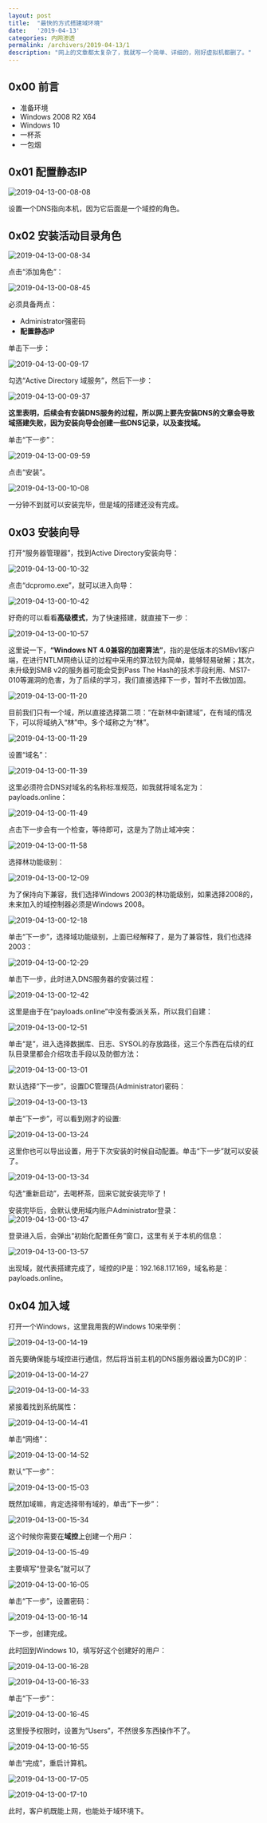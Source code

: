 ```yaml
---
layout: post
title:  "最快的方式搭建域环境"
date:   '2019-04-13'
categories: 内网渗透
permalink: /archivers/2019-04-13/1
description: "网上的文章都太复杂了，我就写一个简单、详细的，刚好虚拟机都删了。"
---
```


## 0x00 前言

- 准备环境
 - Windows 2008 R2 X64
 - Windows 10
- 一杯茶
- 一包烟

## 0x01 配置静态IP

![2019-04-13-00-08-08](https://rvn0xsy.oss-cn-shanghai.aliyuncs.com/26e63f2b671f2fbd7f51aa72d7a6dfbd.png)

设置一个DNS指向本机，因为它后面是一个域控的角色。

## 0x02 安装活动目录角色

![2019-04-13-00-08-34](https://rvn0xsy.oss-cn-shanghai.aliyuncs.com/365333da23ee51b37728451518d75b89.png)

点击“添加角色”：

![2019-04-13-00-08-45](https://rvn0xsy.oss-cn-shanghai.aliyuncs.com/ccf84c374fc5dc2a445ebb1758b5de2f.png)

必须具备两点：

- Administrator强密码
- **配置静态IP**

单击下一步：

![2019-04-13-00-09-17](https://rvn0xsy.oss-cn-shanghai.aliyuncs.com/5b6b4671a06117a11b4ff528c7ac8368.png)


勾选“Active Directory 域服务”，然后下一步：

![2019-04-13-00-09-37](https://rvn0xsy.oss-cn-shanghai.aliyuncs.com/f319b018f4d823bed5e8b82f9b0ed966.png)

**这里表明，后续会有安装DNS服务的过程，所以网上要先安装DNS的文章会导致域搭建失败，因为安装向导会创建一些DNS记录，以及查找域。**

单击“下一步”：

![2019-04-13-00-09-59](https://rvn0xsy.oss-cn-shanghai.aliyuncs.com/3b05de49e016e706a19d812fad64246e.png)

点击“安装”。

![2019-04-13-00-10-08](https://rvn0xsy.oss-cn-shanghai.aliyuncs.com/c5e48bb092c098aa692e59bffbf9b378.png)

一分钟不到就可以安装完毕，但是域的搭建还没有完成。

## 0x03 安装向导

打开“服务器管理器”，找到Active Directory安装向导：

![2019-04-13-00-10-32](https://rvn0xsy.oss-cn-shanghai.aliyuncs.com/3e37818955594ecd70ce60a1fae7f0cd.png)


点击“dcpromo.exe”，就可以进入向导：

![2019-04-13-00-10-42](https://rvn0xsy.oss-cn-shanghai.aliyuncs.com/af4a75fa453e9f91521dff65438167fa.png)

好奇的可以看看**高级模式**，为了快速搭建，就直接下一步：

![2019-04-13-00-10-57](https://rvn0xsy.oss-cn-shanghai.aliyuncs.com/20a258eaf2dbc58b7bc501cc4d6041b4.png)

这里说一下，**“Windows NT 4.0兼容的加密算法”**，指的是低版本的SMBv1客户端，在进行NTLM网络认证的过程中采用的算法较为简单，能够轻易破解；其次，未升级到SMB v2的服务器可能会受到Pass The Hash的技术手段利用、MS17-010等漏洞的危害，为了后续的学习，我们直接选择下一步，暂时不去做加固。

![2019-04-13-00-11-20](https://rvn0xsy.oss-cn-shanghai.aliyuncs.com/641152179f5aeb6c09f77c668ed9716f.png)

目前我们只有一个域，所以直接选择第二项：“在新林中新建域”，在有域的情况下，可以将域纳入“林”中。多个域称之为“林”。

![2019-04-13-00-11-29](https://rvn0xsy.oss-cn-shanghai.aliyuncs.com/8e1c8d90edec62c84cecb86e2a274205.png)

设置“域名”：

![2019-04-13-00-11-39](https://rvn0xsy.oss-cn-shanghai.aliyuncs.com/71bd1df09e082954bec46f1bb46e10bf.png)

这里必须符合DNS对域名的名称标准规范，如我就将域名定为：payloads.online：

![2019-04-13-00-11-49](https://rvn0xsy.oss-cn-shanghai.aliyuncs.com/f363012f2f7cff8ab645a9d70ad9384c.png)

点击下一步会有一个检查，等待即可，这是为了防止域冲突：

![2019-04-13-00-11-58](https://rvn0xsy.oss-cn-shanghai.aliyuncs.com/a1c81b795243426315150fc332f0c17b.png)

选择林功能级别：

![2019-04-13-00-12-09](https://rvn0xsy.oss-cn-shanghai.aliyuncs.com/3f0027905efb8e619b8a67434698497a.png)

为了保持向下兼容，我们选择Windows 2003的林功能级别，如果选择2008的，未来加入的域控制器必须是Windows 2008。

![2019-04-13-00-12-18](https://rvn0xsy.oss-cn-shanghai.aliyuncs.com/2e19045c55d04340f94474307c8a73ba.png)

单击“下一步”，选择域功能级别，上面已经解释了，是为了兼容性，我们也选择2003：

![2019-04-13-00-12-29](https://rvn0xsy.oss-cn-shanghai.aliyuncs.com/f3a65c2b2303d46dcfe69fb6331606a9.png)

单击下一步，此时进入DNS服务器的安装过程：

![2019-04-13-00-12-42](https://rvn0xsy.oss-cn-shanghai.aliyuncs.com/c7a68d183627bbe7f0ff57c1111c6159.png)

这里是由于在“payloads.online”中没有委派关系，所以我们自建：

![2019-04-13-00-12-51](https://rvn0xsy.oss-cn-shanghai.aliyuncs.com/e64d3210d9f9e27eb62fcaae0ef3f85a.png)

单击“是”，进入选择数据库、日志、SYSOL的存放路径，这三个东西在后续的红队目录里都会介绍攻击手段以及防御方法：

![2019-04-13-00-13-01](https://rvn0xsy.oss-cn-shanghai.aliyuncs.com/a263b2fc68c23d8ab71dbe07e4c99d37.png)

默认选择“下一步”，设置DC管理员(Administrator)密码：

![2019-04-13-00-13-13](https://rvn0xsy.oss-cn-shanghai.aliyuncs.com/440016343d5edb21dd1669ce23479579.png)

单击“下一步”，可以看到刚才的设置:

![2019-04-13-00-13-24](https://rvn0xsy.oss-cn-shanghai.aliyuncs.com/b1511b6b6853d1edb3835a07ef34e7f7.png)

这里你也可以导出设置，用于下次安装的时候自动配置。单击“下一步”就可以安装了。

![2019-04-13-00-13-34](https://rvn0xsy.oss-cn-shanghai.aliyuncs.com/09e43f34b991f0b69a98db51c3cd5868.png)

勾选“重新启动”，去喝杯茶，回来它就安装完毕了！

安装完毕后，会默认使用域内账户Administrator登录：
![2019-04-13-00-13-47](https://rvn0xsy.oss-cn-shanghai.aliyuncs.com/1c88530488a4be1d40c5aaabaa8b3639.png)

登录进入后，会弹出“初始化配置任务”窗口，这里有关于本机的信息：

![2019-04-13-00-13-57](https://rvn0xsy.oss-cn-shanghai.aliyuncs.com/9a36433780d55e0b5b63b2221307c546.png)

出现域，就代表搭建完成了，域控的IP是：192.168.117.169，域名称是：payloads.online。

## 0x04 加入域

打开一个Windows，这里我用我的Windows 10来举例：

![2019-04-13-00-14-19](https://rvn0xsy.oss-cn-shanghai.aliyuncs.com/17a4b3d3e990a8f42d8198842a897106.png)

首先要确保能与域控进行通信，然后将当前主机的DNS服务器设置为DC的IP：

![2019-04-13-00-14-27](https://rvn0xsy.oss-cn-shanghai.aliyuncs.com/4dd178f5c9b85b6c9c5735e50c26aedd.png)

![2019-04-13-00-14-33](https://rvn0xsy.oss-cn-shanghai.aliyuncs.com/017e5ba2b3e1bbeb81755e26efe63398.png)

紧接着找到系统属性：

![2019-04-13-00-14-41](https://rvn0xsy.oss-cn-shanghai.aliyuncs.com/cd7755277ce2a65c0feee6bd18def753.png)

单击“网络”：

![2019-04-13-00-14-52](https://rvn0xsy.oss-cn-shanghai.aliyuncs.com/0665f6a7bd37146669424bb9caacd85a.png)

默认“下一步”：

![2019-04-13-00-15-03](https://rvn0xsy.oss-cn-shanghai.aliyuncs.com/d193fbdaec48f4d2a25ce157ea0de5c2.png)

既然加域嘛，肯定选择带有域的，单击“下一步”：

![2019-04-13-00-15-34](https://rvn0xsy.oss-cn-shanghai.aliyuncs.com/a588ba53566bf0a451ee15859acc2b19.png)

这个时候你需要在**域控**上创建一个用户：

![2019-04-13-00-15-49](https://rvn0xsy.oss-cn-shanghai.aliyuncs.com/51ed3396984a8ad07629660ae53e371a.png)

主要填写“登录名”就可以了


![2019-04-13-00-16-05](https://rvn0xsy.oss-cn-shanghai.aliyuncs.com/c6c1e1af3b34a75a93909bbb440e819a.png)

单击“下一步”，设置密码：

![2019-04-13-00-16-14](https://rvn0xsy.oss-cn-shanghai.aliyuncs.com/1f2973cd90e7d210f901df17d874310d.png)

下一步，创建完成。

此时回到Windows 10，填写好这个创建好的用户：

![2019-04-13-00-16-28](https://rvn0xsy.oss-cn-shanghai.aliyuncs.com/af25f624abf1628068dab8769121f566.png)

![2019-04-13-00-16-33](https://rvn0xsy.oss-cn-shanghai.aliyuncs.com/53779fc5b9daee93e463eefff30b26b7.png)

单击“下一步”：

![2019-04-13-00-16-45](https://rvn0xsy.oss-cn-shanghai.aliyuncs.com/2eaae9ed18bfd9d07e7c8911d5a4ed88.png)

这里授予权限时，设置为“Users”，不然很多东西操作不了。

![2019-04-13-00-16-55](https://rvn0xsy.oss-cn-shanghai.aliyuncs.com/1b11e7508570d66900581338b824b84f.png)

单击“完成”，重启计算机。

![2019-04-13-00-17-05](https://rvn0xsy.oss-cn-shanghai.aliyuncs.com/27382fbf3f5b075d1eda181e4a047fc0.png)

![2019-04-13-00-17-10](https://rvn0xsy.oss-cn-shanghai.aliyuncs.com/56f5b5e84aa16c79fc701bd4ef93ff00.png)

此时，客户机既能上网，也能处于域环境下。